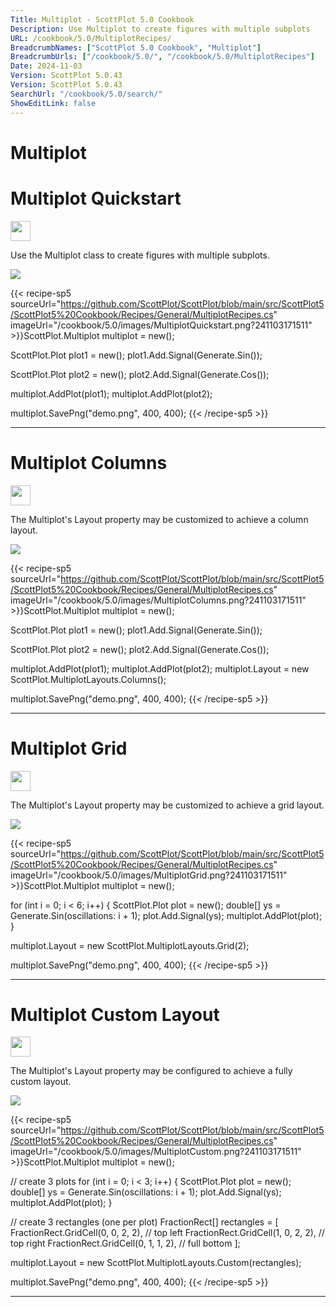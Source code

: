 ```yaml
---
Title: Multiplot - ScottPlot 5.0 Cookbook
Description: Use Multiplot to create figures with multiple subplots
URL: /cookbook/5.0/MultiplotRecipes/
BreadcrumbNames: ["ScottPlot 5.0 Cookbook", "Multiplot"]
BreadcrumbUrls: ["/cookbook/5.0/", "/cookbook/5.0/MultiplotRecipes"]
Date: 2024-11-03
Version: ScottPlot 5.0.43
Version: ScottPlot 5.0.43
SearchUrl: "/cookbook/5.0/search/"
ShowEditLink: false
---
```


<h1>Multiplot</h1>


<div class='d-flex align-items-center mt-5'>
<h1 class='me-2 text-dark my-0 border-0'>Multiplot Quickstart</h1>
<a href='/cookbook/5.0/MultiplotRecipes/MultiplotQuickstart' target='_blank'>
<img src='/images/icons/new-window.svg' style='height: 2rem;' class='new-window-icon'>
</a>
</div>

Use the Multiplot class to create figures with multiple subplots.

[![](/cookbook/5.0/images/MultiplotQuickstart.png?241103171511)](/cookbook/5.0/images/MultiplotQuickstart.png?241103171511)

{{< recipe-sp5 sourceUrl="https://github.com/ScottPlot/ScottPlot/blob/main/src/ScottPlot5/ScottPlot5%20Cookbook/Recipes/General/MultiplotRecipes.cs" imageUrl="/cookbook/5.0/images/MultiplotQuickstart.png?241103171511" >}}ScottPlot.Multiplot multiplot = new();

ScottPlot.Plot plot1 = new();
plot1.Add.Signal(Generate.Sin());

ScottPlot.Plot plot2 = new();
plot2.Add.Signal(Generate.Cos());

multiplot.AddPlot(plot1);
multiplot.AddPlot(plot2);

multiplot.SavePng("demo.png", 400, 400);
{{< /recipe-sp5 >}}

<hr class='my-5 invisible'>



<div class='d-flex align-items-center mt-5'>
<h1 class='me-2 text-dark my-0 border-0'>Multiplot Columns</h1>
<a href='/cookbook/5.0/MultiplotRecipes/MultiplotColumns' target='_blank'>
<img src='/images/icons/new-window.svg' style='height: 2rem;' class='new-window-icon'>
</a>
</div>

The Multiplot's Layout property may be customized to achieve a column layout.

[![](/cookbook/5.0/images/MultiplotColumns.png?241103171511)](/cookbook/5.0/images/MultiplotColumns.png?241103171511)

{{< recipe-sp5 sourceUrl="https://github.com/ScottPlot/ScottPlot/blob/main/src/ScottPlot5/ScottPlot5%20Cookbook/Recipes/General/MultiplotRecipes.cs" imageUrl="/cookbook/5.0/images/MultiplotColumns.png?241103171511" >}}ScottPlot.Multiplot multiplot = new();

ScottPlot.Plot plot1 = new();
plot1.Add.Signal(Generate.Sin());

ScottPlot.Plot plot2 = new();
plot2.Add.Signal(Generate.Cos());

multiplot.AddPlot(plot1);
multiplot.AddPlot(plot2);
multiplot.Layout = new ScottPlot.MultiplotLayouts.Columns();

multiplot.SavePng("demo.png", 400, 400);
{{< /recipe-sp5 >}}

<hr class='my-5 invisible'>



<div class='d-flex align-items-center mt-5'>
<h1 class='me-2 text-dark my-0 border-0'>Multiplot Grid</h1>
<a href='/cookbook/5.0/MultiplotRecipes/MultiplotGrid' target='_blank'>
<img src='/images/icons/new-window.svg' style='height: 2rem;' class='new-window-icon'>
</a>
</div>

The Multiplot's Layout property may be customized to achieve a grid layout.

[![](/cookbook/5.0/images/MultiplotGrid.png?241103171511)](/cookbook/5.0/images/MultiplotGrid.png?241103171511)

{{< recipe-sp5 sourceUrl="https://github.com/ScottPlot/ScottPlot/blob/main/src/ScottPlot5/ScottPlot5%20Cookbook/Recipes/General/MultiplotRecipes.cs" imageUrl="/cookbook/5.0/images/MultiplotGrid.png?241103171511" >}}ScottPlot.Multiplot multiplot = new();

for (int i = 0; i < 6; i++)
{
    ScottPlot.Plot plot = new();
    double[] ys = Generate.Sin(oscillations: i + 1);
    plot.Add.Signal(ys);
    multiplot.AddPlot(plot);
}

multiplot.Layout = new ScottPlot.MultiplotLayouts.Grid(2);

multiplot.SavePng("demo.png", 400, 400);
{{< /recipe-sp5 >}}

<hr class='my-5 invisible'>



<div class='d-flex align-items-center mt-5'>
<h1 class='me-2 text-dark my-0 border-0'>Multiplot Custom Layout</h1>
<a href='/cookbook/5.0/MultiplotRecipes/MultiplotCustom' target='_blank'>
<img src='/images/icons/new-window.svg' style='height: 2rem;' class='new-window-icon'>
</a>
</div>

The Multiplot's Layout property may be configured to achieve a fully custom layout.

[![](/cookbook/5.0/images/MultiplotCustom.png?241103171511)](/cookbook/5.0/images/MultiplotCustom.png?241103171511)

{{< recipe-sp5 sourceUrl="https://github.com/ScottPlot/ScottPlot/blob/main/src/ScottPlot5/ScottPlot5%20Cookbook/Recipes/General/MultiplotRecipes.cs" imageUrl="/cookbook/5.0/images/MultiplotCustom.png?241103171511" >}}ScottPlot.Multiplot multiplot = new();

// create 3 plots
for (int i = 0; i < 3; i++)
{
    ScottPlot.Plot plot = new();
    double[] ys = Generate.Sin(oscillations: i + 1);
    plot.Add.Signal(ys);
    multiplot.AddPlot(plot);
}

// create 3 rectangles (one per plot)
FractionRect[] rectangles = [
    FractionRect.GridCell(0, 0, 2, 2), // top left
    FractionRect.GridCell(1, 0, 2, 2), // top right
    FractionRect.GridCell(0, 1, 1, 2), // full bottom
];

multiplot.Layout = new ScottPlot.MultiplotLayouts.Custom(rectangles);

multiplot.SavePng("demo.png", 400, 400);
{{< /recipe-sp5 >}}

<hr class='my-5 invisible'>


